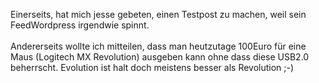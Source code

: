 <html><body><p>Einerseits, hat mich jesse gebeten, einen Testpost zu machen, weil sein FeedWordpress irgendwie spinnt.<br>
<br>
Andererseits wollte ich mitteilen, dass man heutzutage 100Euro für eine Maus (Logitech MX Revolution) ausgeben kann  ohne dass diese USB2.0 beherrscht. Evolution ist halt doch meistens besser als Revolution ;-)</p></body></html>